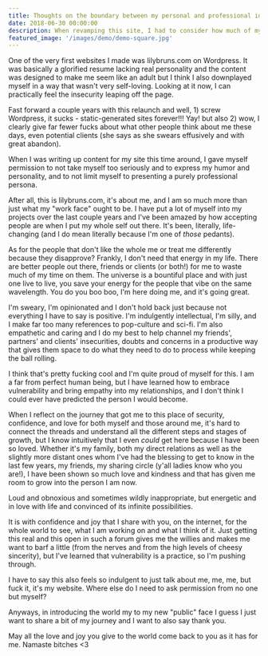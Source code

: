 ```yaml
---
title: Thoughts on the boundary between my personal and professional identities and their harmonic merger
date: 2018-06-30 00:00:00
description: When revamping this site, I had to consider how much of myself to show or hide. The boundaries between my personal and private life have gotten so blurred in the last couple of years, but I think that has been a good thing.
featured_image: '/images/demo/demo-square.jpg'
---
```

One of the very first websites I made was lilybruns.com on Wordpress. It was basically a glorified resume lacking real personality and the content was designed to make me seem like an adult but I think I also downplayed myself in a way that wasn't very self-loving. Looking at it now, I can practically feel the insecurity leaping off the page.

Fast forward a couple years with this relaunch and well, 1) screw Wordpress, it sucks - static-generated sites forever!!! Yay! but also 2) wow, I clearly give far fewer fucks about what other people think about me these days, even potential clients (she says as she swears effusively and with great abandon).

When I was writing up content for my site this time around, I gave myself permission to not take myself too seriously and to express my humor and personality, and to not limit myself to presenting a purely professional persona.

After all, this is lilybruns.com, it's about me, and I am so much more than just what my "work face" ought to be. I have put a lot of myself into my projects over the last couple years and I've been amazed by how accepting people are when I put my whole self out there. It's been, literally, life-changing (and I do mean literally because I'm one of _those_ pedants).

As for the people that don't like the whole me or treat me differently because they disapprove? Frankly, I don't need that energy in my life. There are better people out there, friends or clients (or both!) for me to waste much of my time on them. The universe is a bountiful place and with just one live to live, you save your energy for the people that vibe on the same wavelength. You do you boo boo, I'm here doing me, and it's going great.

I'm sweary, I'm opinionated and I don't hold back just because not everything I have to say is positive. I'm indulgently intellectual, I'm silly, and I make far too many references to pop-culture and sci-fi. I'm also empathetic and caring and I do my best to help channel my friends', partners' and clients' insecurities, doubts and concerns in a productive way that gives them space to do what they need to do to process while keeping the ball rolling.

I think that's pretty fucking cool and I'm quite proud of myself for this. I am a far from perfect human being, but I have learned how to embrace vulnerability and bring empathy into my relationships, and I don't think I could ever have predicted the person I would become.

When I reflect on the journey that got me to this place of security, confidence, and love for both myself and those around me, it's hard to connect the threads and understand all the different steps and stages of growth, but I know intuitively that I even _could_ get here because I have been so loved. Whether it's my family, both my direct relations as well as the slightly more distant ones whom I've had the blessing to get to know in the last few years, my friends, my sharing circle (y'all ladies know who you are!), I have been shown so much love and kindness and that has given me room to grow into the person I am now.

Loud and obnoxious and sometimes wildly inappropriate, but energetic and in love with life and convinced of its infinite possibilities.

It is with confidence and joy that I share with you, on the internet, for the whole world to see, what I am working on and what I think of it. Just getting this real and this open in such a forum gives me the willies and makes me want to barf a little (from the nerves and from the high levels of cheesy sincerity), but I've learned that vulnerability is a practice, so I'm pushing through.

I have to say this also feels so indulgent to just talk about me, me, me, but fuck it, it's my website. Where else do I need to ask permission from no one but myself?

Anyways, in introducing the world my to my new "public" face I guess I just want to share a bit of my journey and I want to also say thank you.

May all the love and joy you give to the world come back to you as it has for me. Namaste bitches <3
